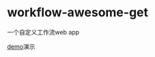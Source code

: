 # workflow-awesome-get
一个自定义工作流web app
<div><a target="blank" href="http://mo-om.github.io/workflow-awesome-get/">demo</a>演示</div>

